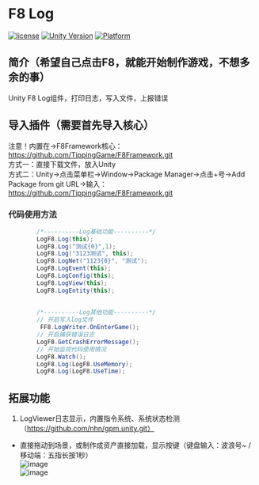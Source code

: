 # F8 Log

[![license](http://img.shields.io/badge/license-MIT-green.svg)](https://opensource.org/licenses/MIT)
[![Unity Version](https://img.shields.io/badge/unity-2021.3.15f1-blue)](https://unity.com)
[![Platform](https://img.shields.io/badge/platform-Win%20%7C%20Android%20%7C%20iOS%20%7C%20Mac%20%7C%20Linux%20%7C%20WebGL-orange)]()

## 简介（希望自己点击F8，就能开始制作游戏，不想多余的事）
Unity F8 Log组件，打印日志，写入文件，上报错误

## 导入插件（需要首先导入核心）
注意！内置在->F8Framework核心：https://github.com/TippingGame/F8Framework.git  
方式一：直接下载文件，放入Unity  
方式二：Unity->点击菜单栏->Window->Package Manager->点击+号->Add Package from git URL->输入：https://github.com/TippingGame/F8Framework.git

### 代码使用方法
```C#
        /*----------Log基础功能----------*/
        LogF8.Log(this);
        LogF8.Log("测试{0}",1);
        LogF8.Log("3123测试", this);
        LogF8.LogNet("1123{0}", "测试");
        LogF8.LogEvent(this);
        LogF8.LogConfig(this);
        LogF8.LogView(this);
        LogF8.LogEntity(this);
        
        
        /*----------Log其他功能----------*/
        // 开启写入log文件
         FF8.LogWriter.OnEnterGame();
        // 开启捕获错误日志
        LogF8.GetCrashErrorMessage();
        // 开始监视代码使用情况
        LogF8.Watch();
        LogF8.Log(LogF8.UseMemory);
        LogF8.Log(LogF8.UseTime);
```

## 拓展功能
1. LogViewer日志显示，内置指令系统、系统状态检测（https://github.com/nhn/gpm.unity.git）
* 直接拖动到场景，或制作成资产直接加载，显示按键（键盘输入：波浪号~ / 移动端：五指长按1秒）  
  ![image](https://tippinggame-1257018413.cos.ap-guangzhou.myqcloud.com/TippingGame/Log/ui_20240302152501.png)  
  ![image](https://tippinggame-1257018413.cos.ap-guangzhou.myqcloud.com/TippingGame/Log/ui_20240302152840.png)
